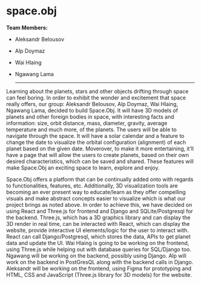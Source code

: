 # space.obj

**Team Members:**
- Aleksandr Belousov
- Alp Doymaz
- Wai Hlaing
- Ngawang Lama

	---

Learning about the planets, stars and other objects drifting through space can feel boring. In order to exhibit the wonder and excitement that space really offers, our group: Aleksandr Belousov, Alp Doymaz, Wai Hlaing, Ngawang Lama, decided to build Space.Obj. It will have 3D models of planets and other foreign bodies in space, with interesting facts and information: size, orbit distance, mass, diameter, gravity, average temperature and much more, of the planets. The users will be able to navigate through the space. It will have a solar calendar and a feature to change the date to visualize the orbital configuration (alignment) of each planet based on the given date. Moverover, to make it more entertaining, it’ll have a page that will allow the users to create planets, based on their own desired characteristics, which can be saved and shared. These features will make Space.Obj an exciting space to learn, explore and enjoy.

Space.Obj offers a platform that can be continually added onto with regards to functionalities, features, etc. Additionally, 3D visualization tools are becoming an ever present way to educate/learn as they offer compelling visuals and make abstract concepts easier to visualize which is what our project brings as noted above. In order to achieve this, we have decided on using React and Three.js for frontend and Django and SQLite/Postgresql for the backend. Three.js, which has a 3D graphics library and can display the 3D render in real time, can be interacted with React, which can display the website, provide interactive UI elements/logic for the user to interact with. React can call Django/Postgresql, which stores the data, APIs to get planet data and update the UI. Wai Hlaing is going to be working on the frontend, using Three.js while helping out with database queries for SQL/Django too. Ngawang will be working on the backend, possibly using Django. Alp will work on the backend in PostGresQL along with the backend calls in Django. Aleksandr will be working on the frontend, using Figma for prototyping and HTML, CSS and JavaScript (Three.js library for 3D models) for the website.